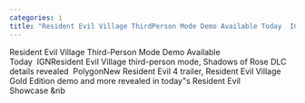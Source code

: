 ```yaml
---
categories: i
title: "Resident Evil Village ThirdPerson Mode Demo Available Today  IGN"
---
```

Resident Evil Village Third-Person Mode Demo Available Today&nbsp;&nbsp;IGNResident Evil Village third-person mode, Shadows of Rose DLC details revealed&nbsp;&nbsp;PolygonNew Resident Evil 4 trailer, Resident Evil Village Gold Edition demo and more revealed in today"s Resident Evil Showcase&nbsp;&nb